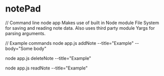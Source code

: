 # notePad

// Command line node app
Makes use of built in Node module File System for saving and reading note data.
Also uses third party module Yargs for parsing arguments.

// Example commands
node app.js addNote --title="Example" --body="Some body"

node app.js deleteNote --title="Example"

node app.js readNote --title="Example"

